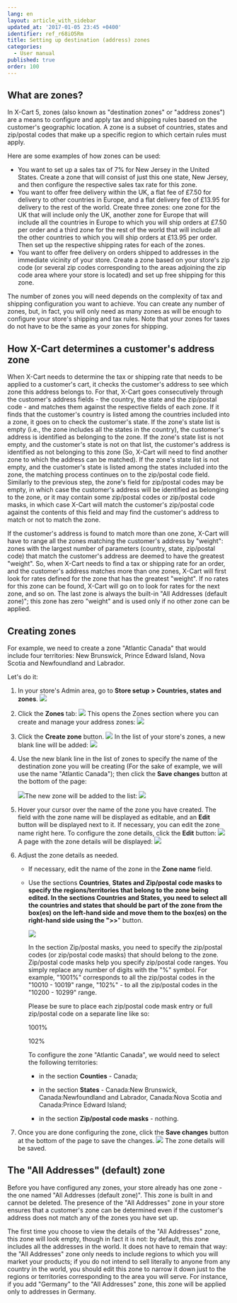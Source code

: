 ```yaml
---
lang: en
layout: article_with_sidebar
updated_at: '2017-01-05 23:45 +0400'
identifier: ref_r68iO5Rm
title: Setting up destination (address) zones
categories:
  - User manual
published: true
order: 100
---
```



## What are zones?

In X-Cart 5, zones (also known as "destination zones" or "address zones") are a means to configure and apply tax and shipping rules based on the customer's geographic location. A zone is a subset of countries, states and zip/postal codes that make up a specific region to which certain rules must apply. 

Here are some examples of how zones can be used:

*   You want to set up a sales tax of 7% for New Jersey in the United States. Create a zone that will consist of just this one state, New Jersey, and then configure the respective sales tax rate for this zone.
*   You want to offer free delivery within the UK, a flat fee of £7.50 for delivery to other countries in Europe, and a flat delivery fee of £13.95 for delivery to the rest of the world. Create three zones: one zone for the UK that will include only the UK, another zone for Europe that will include all the countries in Europe to which you will ship orders at £7.50 per order and a third zone for the rest of the world that will include all the other countries to which you will ship orders at £13.95 per order. Then set up the respective shipping rates for each of the zones.
*   You want to offer free delivery on orders shipped to addresses in the immediate vicinity of your store. Create a zone based on your store's zip code (or several zip codes corresponding to the areas adjoining the zip code area where your store is located) and set up free shipping for this zone.

The number of zones you will need depends on the complexity of tax and shipping configuration you want to achieve. You can create any number of zones, but, in fact, you will only need as many zones as will be enough to configure your store's shipping and tax rules. Note that your zones for taxes do not have to be the same as your zones for shipping.

## How X-Cart determines a customer's address zone 

When X-Cart needs to determine the tax or shipping rate that needs to be applied to a customer's cart, it checks the customer's address to see which zone this address belongs to. For that, X-Cart goes consecutively through the customer's address fields - the country, the state and the zip/postal code - and matches them against the respective fields of each zone. If it finds that the customer's country is listed among the countries included into a zone, it goes on to check the customer's state. If the zone's state list is empty (i.e., the zone includes all the states in the country), the customer's address is identified as belonging to the zone. If the zone's state list is not empty, and the customer's state is not on that list, the customer's address is identified as not belonging to this zone (So, X-Cart will need to find another zone to which the address can be matched). If the zone's state list is not empty, and the customer's state is listed among the states included into the zone, the matching process continues on to the zip/postal code field. Similarly to the previous step, the zone's field for zip/postal codes may be empty, in which case the customer's address will be identified as belonging to the zone, or it may contain some zip/postal codes or zip/postal code masks, in which case X-Cart will match the customer's zip/postal code against the contents of this field and may find the customer's address to match or not to match the zone.

If the customer's address is found to match more than one zone, X-Cart will have to range all the zones matching the customer's address by "weight": zones with the largest number of parameters (country, state, zip/postal code) that match the customer's address are deemed to have the greatest "weight". So, when X-Cart needs to find a tax or shipping rate for an order, and the customer's address matches more than one zones, X-Cart will first look for rates defined for the zone that has the greatest "weight". If no rates for this zone can be found, X-Cart will go on to look for rates for the next zone, and so on. The last zone is always the built-in "All Addresses (default zone)"; this zone has zero "weight" and is used only if no other zone can be applied. 

## Creating zones

For example, we need to create a zone "Atlantic Canada" that would include four territories: New Brunswick, Prince Edward Island, Nova Scotia and Newfoundland and Labrador. 

Let's do it:

1.  In your store's Admin area, go to **Store setup > Countries, states and zones**.
    ![]({{site.baseurl}}/attachments/6389840/9437215.png)
2.  Click the **Zones** tab:
    ![]({{site.baseurl}}/attachments/6389840/9437216.png)
    This opens the Zones section where you can create and manage your address zones:
    ![]({{site.baseurl}}/attachments/6389840/9437225.png)

3.  Click the **Create zone** button.
    ![]({{site.baseurl}}/attachments/6389840/9437217.png)
    In the list of your store's zones, a new blank line will be added:
    ![]({{site.baseurl}}/attachments/6389840/9437224.png)
4.  Use the new blank line in the list of zones to specify the name of the destination zone you will be creating (For the sake of example, we will use the name "Atlantic Canada"); then click the **Save changes** button at the bottom of the page:

    ![]({{site.baseurl}}/attachments/6389840/9437218.png)The new zone will be added to the list:
    ![]({{site.baseurl}}/attachments/6389840/9437219.png)

5.  Hover your cursor over the name of the zone you have created. The field with the zone name will be displayed as editable, and an **Edit** button will be displayed next to it. If necessary, you can edit the zone name right here. To configure the zone details, click the **Edit** button:
    ![]({{site.baseurl}}/attachments/6389840/9437220.png)
    A page with the zone details will be displayed:
    ![]({{site.baseurl}}/attachments/6389840/9437221.png)

6.  Adjust the zone details as needed. 

    *   If necessary, edit the name of the zone in the **Zone name** field. 

    *   Use the sections **Countries**, **States **and **Zip/postal code masks** to specify the regions/territories that belong to the zone being edited. In the sections **Countries** and **States**, you need to select all the countries and states that should be part of the zone from the box(es) on the left-hand side and move them to the box(es) on the right-hand side using the "**>>**" button. 

        ![]({{site.baseurl}}/attachments/6389840/9437222.png)
       
        In the section Zip/postal masks, you need to specify the zip/postal codes (or zip/postal code masks) that should belong to the zone.
 
        Zip/postal code masks help you specify zip/postal code ranges. You simply replace any number of digits with the "%" symbol. For example, "1001%" corresponds to all the zip/postal codes in the "10010 - 10019" range, "102%" - to all the zip/postal codes in the "10200 - 10299" range.

        Please be sure to place each zip/postal code mask entry or full zip/postal code on a separate line like so:
        
        1001%
        
        102%
        
        
        To configure the zone "Atlantic Canada", we would need to select the following territories:

        *   in the section **Counties** - Canada;

        *   in the section **States** - Canada:New Brunswick, Canada:Newfoundland and Labrador, Canada:Nova Scotia and Canada:Prince Edward Island;

        *   in the section **Zip/postal code masks** - nothing.

7.  Once you are done configuring the zone, click the **Save changes** button at the bottom of the page to save the changes.
    ![]({{site.baseurl}}/attachments/6389840/9437223.png)
    The zone details will be saved.

## The "All Addresses" (default) zone

Before you have configured any zones, your store already has one zone - the one named "All Addresses (default zone)". This zone is built in and cannot be deleted. The presence of the "All Addresses" zone in your store ensures that a customer's zone can be determined even if the customer's address does not match any of the zones you have set up. 

The first time you choose to view the details of the "All Addresses" zone, this zone will look empty, though in fact it is not: by default, this zone includes all the addresses in the world. It does not have to remain that way: the "All Addresses" zone only needs to include regions to which you will market your products; if you do not intend to sell literally to anyone from any country in the world, you should edit this zone to narrow it down just to the regions or territories corresponding to the area you will serve. For instance, if you add "Germany" to the "All Addresses" zone, this zone will be applied only to addresses in Germany.


